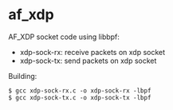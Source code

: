 # af\_xdp

AF\_XDP socket code using libbpf:
* xdp-sock-rx: receive packets on xdp socket
* xdp-sock-tx: send packets on xdp socket

Building:

```console
$ gcc xdp-sock-rx.c -o xdp-sock-rx -lbpf
$ gcc xdp-sock-tx.c -o xdp-sock-tx -lbpf
```
